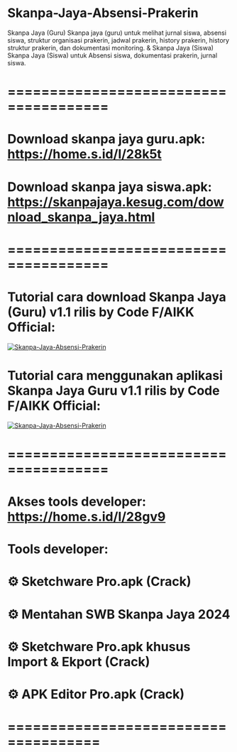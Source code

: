 # Skanpa-Jaya-Absensi-Prakerin
Skanpa Jaya (Guru) Skanpa jaya (guru) untuk melihat jurnal siswa, absensi siswa, struktur organisasi prakerin, jadwal prakerin, history prakerin, history struktur prakerin, dan dokumentasi monitoring. &amp; Skanpa Jaya (Siswa) Skanpa Jaya (Siswa) untuk Absensi siswa, dokumentasi prakerin, jurnal siswa.

# ======================================
# Download skanpa jaya guru.apk: https://home.s.id/l/28k5t
# Download skanpa jaya siswa.apk: https://skanpajaya.kesug.com/download_skanpa_jaya.html
# ======================================
# Tutorial cara download Skanpa Jaya (Guru) v1.1 rilis by Code F/AIKK Official:
[![Skanpa-Jaya-Absensi-Prakerin](https://img.youtube.com/vi/kAvVL3Jd8Yo/0.jpg)](https://www.youtube.com/watch?v=kAvVL3Jd8Yo)

# Tutorial cara menggunakan aplikasi Skanpa Jaya Guru v1.1 rilis by Code F/AIKK Official:
[![Skanpa-Jaya-Absensi-Prakerin](https://img.youtube.com/vi/cdznolg4HGM/0.jpg)](https://www.youtube.com/watch?v=cdznolg4HGM)
# ======================================
# Akses tools developer: https://home.s.id/l/28gv9

# Tools developer:
# ⚙️ Sketchware Pro.apk (Crack)
# ⚙️ Mentahan SWB Skanpa Jaya 2024
# ⚙️ Sketchware Pro.apk khusus Import & Ekport (Crack)
# ⚙️ APK Editor Pro.apk (Crack)
# =====================================
